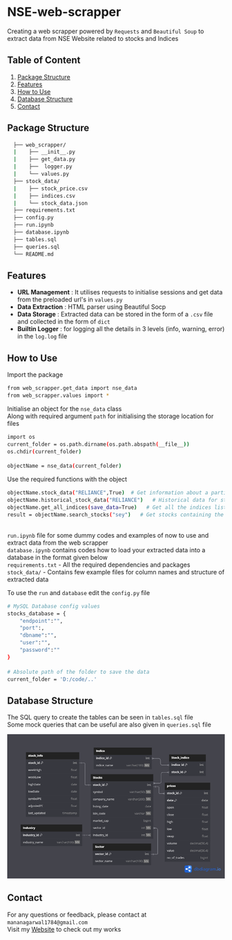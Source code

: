 # NSE-web-scrapper
Creating a web scrapper powered by `Requests` and `Beautiful Soup` to extract data from NSE Website related to stocks and Indices

## Table of Content
1. [Package Structure](#package-structure)
2. [Features](#features)
3. [How to Use](#how-to-use)
4. [Database Structure](#database-structure)
5. [Contact](#contact)

## Package Structure
```bash
  ├── web_scrapper/
  |    ├── __init__.py
  |    ├── get_data.py
  |    ├──  logger.py
  |    └── values.py
  ├── stock_data/
  |    ├── stock_price.csv
  |    ├── indices.csv
  |    └── stock_data.json
  ├── requirements.txt
  ├── config.py
  ├── run.ipynb
  ├── database.ipynb
  ├── tables.sql
  ├── queries.sql
  └── README.md
```
## Features
* **URL Management** : It utilises requests to initialise sessions and get data from the preloaded url's in `values.py`
* **Data Extraction** : HTML parser using Beautiful Socp
* **Data Storage** : Extracted data can be stored in the form of a `.csv` file and collected in the form of `dict` 
* **Builtin Logger** :  for logging all the details in 3 levels (info, warning, error) in the `log.log` file

## How to Use

Import the package
```bash
from web_scrapper.get_data import nse_data
from web_scrapper.values import *
```
Initialise an object for the `nse_data` class
<br>Along with required argument `path` for initialising the storage location for files
```bash
import os
current_folder = os.path.dirname(os.path.abspath(__file__))
os.chdir(current_folder)

objectName = nse_data(current_folder) 
```
Use the required functions with the object
```bash
objectName.stock_data("RELIANCE",True)  # Get information about a particular stock
objectName.historical_stock_data("RELIANCE")   # Historical data for stock prices
objectName.get_all_indices(save_data=True)   # Get all the indices list along with the url
result = objectName.search_stocks("sey")   # Get stocks containing the string
```

<br>`run.ipynb` file for some dummy codes and examples of now to use and extract data from the web scrapper
<br>`database.ipynb` contains codes how to load your extracted data into a database in the format given below
<br>`requirements.txt` - All the required dependencies and packages
<br>`stock_data/` - Contains few example files for column names and structure of extracted data

To use the `run` and `database` edit the `config.py` file
```bash
# MySQL Database config values
stocks_database = {
    "endpoint":"",
    "port":,
    "dbname":"",
    "user":"",
    "password":""
}

# Absolute path of the folder to save the data
current_folder = 'D:/code/..'
```

## Database Structure

The SQL query to create the tables can be seen in `tables.sql` file
<br>Some mock queries that can be useful are also given in `queries.sql` file

![Database Schema Diagram](/database_schema.png)

## Contact 

For any questions or feedback, please contact at `mananagarwal1784@gmail.com` <br>
Visit my [Website](https://manan-portfolio.ddns.net/) to check out my works




